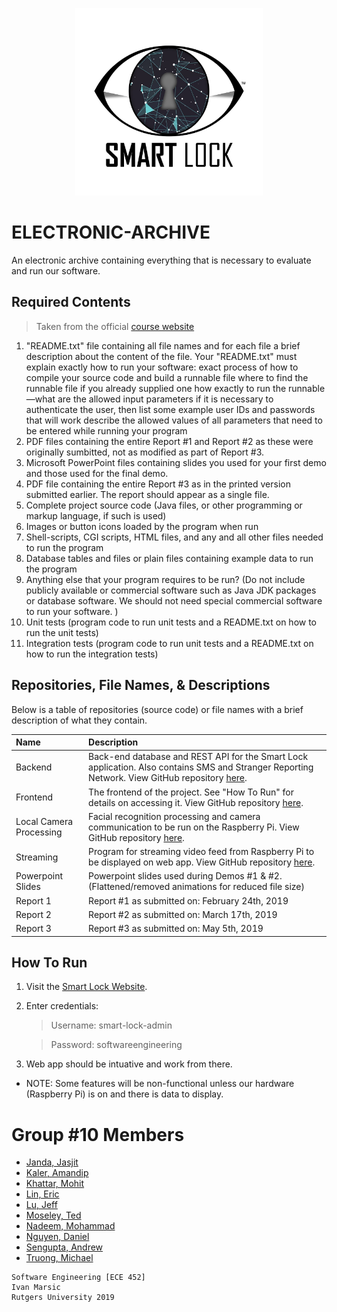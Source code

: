 <p align="center">
<img src="https://github.com/software-engineering-s19-group10/ELECTRONIC-ARCHIVE/blob/master/SmartLock_Logo_v2.jpg" height="300">
</p>

# ELECTRONIC-ARCHIVE
An electronic archive containing everything that is necessary to evaluate and run our software.

## Required Contents
> Taken from the official [course website](https://www.ece.rutgers.edu/~marsic/Teaching/SE/eArchive.html)

1. "README.txt" file containing all file names and for each file a brief description about the content of the file. 
Your "README.txt" must explain exactly how to run your software:
exact process of how to compile your source code and build a runnable file where to find the runnable file if you already supplied one
how exactly to run the runnable—what are the allowed input parameters
if it is necessary to authenticate the user, then list some example user IDs and passwords that will work
describe the allowed values of all parameters that need to be entered while running your program
2. PDF files containing the entire Report #1 and Report #2 as these were originally sumbitted, not as modified as part of Report #3.
3. Microsoft PowerPoint files containing slides you used for your first demo and those used for the final demo.
4. PDF file containing the entire Report #3 as in the printed version submitted earlier. The report should appear as a single file.
5. Complete project source code (Java files, or other programming or markup language, if such is used)
6. Images or button icons loaded by the program when run
7. Shell-scripts, CGI scripts, HTML files, and any and all other files needed to run the program
8. Database tables and files or plain files containing example data to run the program
9. Anything else that your program requires to be run?
(Do not include publicly available or commercial software such as Java JDK packages or database software. We should not need special commercial software to run your software. )
10. Unit tests (program code to run unit tests and a README.txt on how to run the unit tests)
11. Integration tests (program code to run unit tests and a README.txt on how to run the integration tests)

## Repositories, File Names, & Descriptions

Below is a table of repositories (source code) or file names with a brief description of what they contain.

Name                        | Description
:-------------------------- | :----------------------------------------------------------------
Backend                     | Back-end database and REST API for the Smart Lock application. Also contains SMS and Stranger Reporting Network. View GitHub repository [here](https://github.com/software-engineering-s19-group10/smart-lock-backend).
Frontend                    | The frontend of the project. See "How To Run" for details on accessing it. View GitHub repository [here](https://github.com/software-engineering-s19-group10/frontend-demo).
Local Camera Processing     | Facial recognition processing and camera communication to be run on the Raspberry Pi. View GitHub repository [here](https://github.com/software-engineering-s19-group10/LocalCameraProcessing).
Streaming                   | Program for streaming video feed from Raspberry Pi to be displayed on web app. View GitHub repository [here](https://github.com/software-engineering-s19-group10/streaming).
Powerpoint Slides           | Powerpoint slides used during Demos #1 & #2. (Flattened/removed animations for reduced file size)
Report 1                    | Report #1 as submitted on: February 24th, 2019
Report 2                    | Report #2 as submitted on: March 17th, 2019
Report 3                    | Report #3 as submitted on: May 5th, 2019

## How To Run

1. Visit the [Smart Lock Website](https://smart-lock-demo.netlify.com/).
2. Enter credentials:
    > Username: smart-lock-admin

    > Password: softwareengineering
3. Web app should be intuative and work from there.
   
- NOTE: Some features will be non-functional unless our hardware (Raspberry Pi) is on and there is data to display.

# Group #10 Members

- [Janda, Jasjit](https://github.com/jandaj)
- [Kaler, Amandip](https://github.com/ak1415)
- [Khattar, Mohit](https://github.com/koml12)
- [Lin, Eric](https://github.com/Yukirilin)
- [Lu, Jeff](https://github.com/jefflu188)
- [Moseley, Ted](https://github.com/tmose1106)
- [Nadeem, Mohammad](https://github.com/mnadev)
- [Nguyen, Daniel](https://github.com/DanNguyen-CE)
- [Sengupta, Andrew](https://github.com/andrewsengupta)
- [Truong, Michael](https://github.com/MichaelTruongZ)

```
Software Engineering [ECE 452]  
Ivan Marsic  
Rutgers University 2019  
```